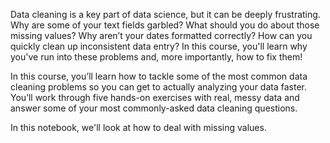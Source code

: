 Data cleaning is a key part of data science, but it can be deeply frustrating. Why are some of your text fields garbled? What should you do about those missing values? Why aren’t your dates formatted correctly? How can you quickly clean up inconsistent data entry? In this course, you'll learn why you've run into these problems and, more importantly, how to fix them!

In this course, you’ll learn how to tackle some of the most common data cleaning problems so you can get to actually analyzing your data faster. You’ll work through five hands-on exercises with real, messy data and answer some of your most commonly-asked data cleaning questions.

In this notebook, we'll look at how to deal with missing values.
